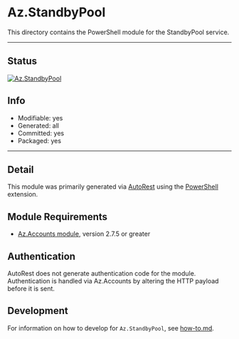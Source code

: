<!-- region Generated -->
# Az.StandbyPool
This directory contains the PowerShell module for the StandbyPool service.

---
## Status
[![Az.StandbyPool](https://img.shields.io/powershellgallery/v/Az.StandbyPool.svg?style=flat-square&label=Az.StandbyPool "Az.StandbyPool")](https://www.powershellgallery.com/packages/Az.StandbyPool/)

## Info
- Modifiable: yes
- Generated: all
- Committed: yes
- Packaged: yes

---
## Detail
This module was primarily generated via [AutoRest](https://github.com/Azure/autorest) using the [PowerShell](https://github.com/Azure/autorest.powershell) extension.

## Module Requirements
- [Az.Accounts module](https://www.powershellgallery.com/packages/Az.Accounts/), version 2.7.5 or greater

## Authentication
AutoRest does not generate authentication code for the module. Authentication is handled via Az.Accounts by altering the HTTP payload before it is sent.

## Development
For information on how to develop for `Az.StandbyPool`, see [how-to.md](how-to.md).
<!-- endregion -->
